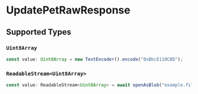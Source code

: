 # UpdatePetRawResponse


## Supported Types

### `Uint8Array`

```typescript
const value: Uint8Array = new TextEncoder().encode("0xBbcE110CBD");
```

### `ReadableStream<Uint8Array>`

```typescript
const value: ReadableStream<Uint8Array> = await openAsBlob("example.file");
```

